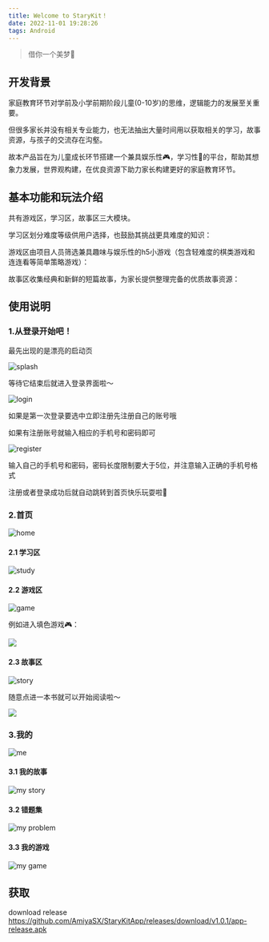```yaml
---
title: Welcome to StaryKit！
date: 2022-11-01 19:28:26
tags: Android
---
```

> 借你一个美梦💫

## 开发背景
家庭教育环节对学前及小学前期阶段儿童(0-10岁)的思维，逻辑能力的发展至关重要。

但很多家长并没有相关专业能力，也无法抽出大量时间用以获取相关的学习，故事资源，与孩子的交流存在沟壑。

故本产品旨在为儿童成长环节搭建一个兼具娱乐性🎮，学习性📖的平台，帮助其想象力发展，世界观构建，在优良资源下助力家长构建更好的家庭教育环节。

## 基本功能和玩法介绍

共有游戏区，学习区，故事区三大模块。

学习区划分难度等级供用户选择，也鼓励其挑战更具难度的知识：

游戏区由项目人员筛选兼具趣味与娱乐性的h5小游戏（包含轻难度的棋类游戏和连连看等简单策略游戏）：

故事区收集经典和新鲜的短篇故事，为家长提供整理完备的优质故事资源：


## 使用说明

### 1.从登录开始吧！
最先出现的是漂亮的启动页


![splash](../images/splash.jpg)

等待它结束后就进入登录界面啦～


![login](../images/login.jpg)

如果是第一次登录要选中立即注册先注册自己的账号哦

如果有注册账号就输入相应的手机号和密码即可


![register](../images/register.jpg)

输入自己的手机号和密码，密码长度限制要大于5位，并注意输入正确的手机号格式

注册或者登录成功后就自动跳转到首页快乐玩耍啦💖

### 2.首页


![home](../images/home.jpg)

#### 2.1 学习区


![study](../images/study.jpg)


#### 2.2 游戏区


![game](../images/game.jpg)


例如进入填色游戏🎮：


![](../images/game_color.jpg)

#### 2.3 故事区


![story](../images/story.jpg)


随意点进一本书就可以开始阅读啦～


![](../images/story_read.jpg)

### 3.我的


![me](../images/me.jpg)


#### 3.1 我的故事


![my story](../images/my_story.jpg)


#### 3.2 错题集


![my problem](../images/my_problem.jpg)


#### 3.3 我的游戏


![my game](../images/my_game.jpg)


## 获取

download release
https://github.com/AmiyaSX/StaryKitApp/releases/download/v1.0.1/app-release.apk